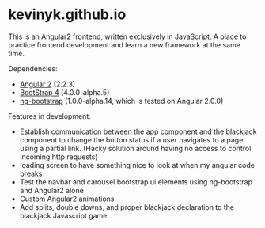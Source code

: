 # kevinyk.github.io

This is an Angular2 frontend, written exclusively in JavaScript. 
A place to practice frontend development and learn a new framework at the same time.

Dependencies:

* [Angular 2](https://angular.io/) (2.2.3)
* [BootStrap 4](https://v4-alpha.getbootstrap.com/) (4.0.0-alpha.5)
* [ng-bootstrap](https://github.com/ng-bootstrap/ng-bootstrap) (1.0.0-alpha.14, which is tested on Angular 2.0.0)

Features in development:

* Establish communication between the app component and the blackjack component to change the button status if a user navigates to a page using a partial link. (Hacky solution around having no access to control incoming http requests)
* loading screen to have something nice to look at when my angular code breaks
* Test the navbar and carousel bootstrap ui elements using ng-bootstrap and Angular2 alone
* Custom Angular2 animations
* Add splits, double downs, and proper blackjack declaration to the blackjack Javascript game